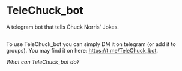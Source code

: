 # TeleChuck_bot
A telegram bot that tells Chuck Norris' Jokes.

##
To use TeleChuck_bot you can simply DM it on telegram (or add it to groups).
You may find it on here: https://t.me/TeleChuck_bot.

*What can TeleChuck_bot do?*
